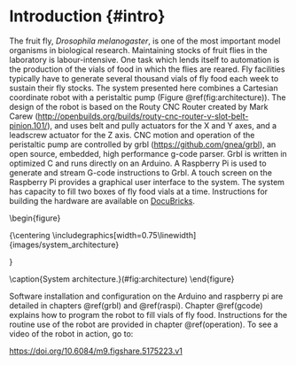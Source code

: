 # Introduction {#intro}

The fruit fly, *Drosophila melanogaster*, is one of the most important model organisms in biological research. Maintaining stocks of fruit flies in the laboratory is labour-intensive. One task which lends itself to automation is the production of the vials of food in which the flies are reared. Fly facilities typically have to generate several thousand vials of fly food each week to sustain their fly stocks. The system presented here combines a Cartesian coordinate robot with a peristaltic pump (Figure \@ref(fig:architecture)). The design of the robot is based on the Routy CNC Router created by Mark Carew (http://openbuilds.org/builds/routy-cnc-router-v-slot-belt-pinion.101/), and uses belt and pully actuators for the X and Y axes, and a leadscrew actuator for the Z axis. CNC motion and operation of the peristaltic pump are controlled by grbl (https://github.com/gnea/grbl), an open source, embedded, high performance g-code parser. Grbl is written in optimized C and runs directly on an Arduino. A Raspberry Pi is used to generate and stream G-code instructions to Grbl. A touch screen on the Raspberry Pi provides a graphical user interface to the system. The system has capacity to fill two boxes of fly food vials at a time.  Instructions for building the hardware are available on [DocuBricks](http://docubricks.com/viewer.jsp?id=8652757760093769728).

\begin{figure}

{\centering \includegraphics[width=0.75\linewidth]{images/system_architecture} 

}

\caption{System architecture.}(\#fig:architecture)
\end{figure}
 
Software installation and configuration on the Arduino and raspberry pi are detailed in chapters \@ref(grbl) and \@ref(raspi). Chapter \@ref(gcode) explains how to program the robot to fill vials of fly food. Instructions for the routine use of the robot are provided in chapter \@ref(operation). To see a video of the robot in action, go to:

https://doi.org/10.6084/m9.figshare.5175223.v1
 
 
